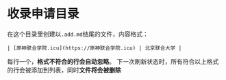 # 收录申请目录

在这个目录里创建以`.add.md`结尾的文件，内容格式：
```
| [原神联合学院.icu](https://原神联合学院.icu) | 北京联合大学 |
```
每行一个，**格式不符合的行会自动忽略**。
下一次刷新状态时，所有符合以上格式的行会被添加到列表，同时**文件将会被删除**
